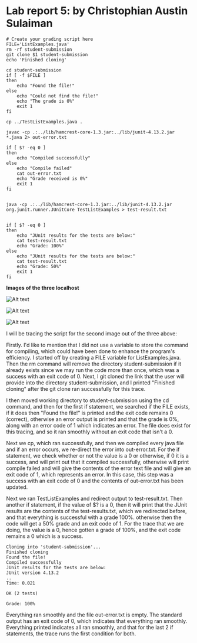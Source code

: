 #  Lab report 5: by Christophian Austin Sulaiman
```
# Create your grading script here
FILE='ListExamples.java'
rm -rf student-submission
git clone $1 student-submission
echo 'Finished cloning'

cd student-submission
if [ -f $FILE ]
then
    echo "Found the file!"
else
    echo "Could not find the file!"
    echo "The grade is 0%"
    exit 1
fi

cp ../TestListExamples.java .

javac -cp .:../lib/hamcrest-core-1.3.jar:../lib/junit-4.13.2.jar *.java 2> out-error.txt

if [ $? -eq 0 ]
then
    echo "Compiled successfully"
else
    echo "Compile failed"
    cat out-error.txt
    echo "Grade received is 0%"
    exit 1
fi


java -cp .:../lib/hamcrest-core-1.3.jar:../lib/junit-4.13.2.jar org.junit.runner.JUnitCore TestListExamples > test-result.txt


if [ $? -eq 0 ]
then
    echo "JUnit results for the tests are below:"
    cat test-result.txt
    echo "Grade: 100%"
else
    echo "JUnit results for the tests are below:"
    cat test-result.txt
    echo "Grade: 50%"
    exit 1
fi
```

**Images of the three localhost**

![Alt text](../../../../../../C:/Users/Christophian%20S/Documents/GitHub/cse15l-lab-reports/phian%20ss1.png)

![Alt text](../../../../../../C:/Users/Christophian%20S/Documents/GitHub/cse15l-lab-reports/phian%20ss2.png)

![Alt text](../../../../../../C:/Users/Christophian%20S/Documents/GitHub/cse15l-lab-reports/phian%20ss3.png)

I will be tracing the script for the second image out of the three above:

Firstly. I'd like to mention that I did not use a variable to store the command for compiling, which could have been done to enhance the program's efficiency. I started off by creating a FILE variable for ListExamples.java. Then the rm command will remove the directory student-submission if it already exists since we may run the code more than once, which was a success with an exit code of 0. Next, I git cloned the link that the user will provide into the directory student-submission, and I printed "Finished cloning" after the git clone ran successfully for this trace. 

I then moved working directory to student-submission using the cd command, and then for the first if statement, we searched if the FILE exists, if it does then "Found the file!" is printed and the exit code remains 0 (correct), otherwise an error output is printed and that the grade is 0%, along with an error code of 1 which indicates an error. The file does exist for this tracing, and so it ran smoothly without an exit code that isn't a 0. 

Next we cp, which ran successfully, and then we compiled every java file and if an error occurs, we re-direct the error into out-error.txt. For the if statement, we check whether or not the value is a 0 or otherwise, if 0 it is a success, and will print out that it compiled successfully, otherwise will print compile failed and will give the contents of the error text file and will give an exit code of 1, which represents an error. In this case, this step was a success with an exit code of 0 and the contents of out-error.txt has been updated. 

Next we ran TestListExamples and redirect output to test-result.txt. Then another if statement, if the value of $? is a 0, then it will print that the JUnit results are the contents of the test-results.txt, which we redirected before, and that everything is successful with a grade 100%. otherwise then the code will get a 50% grade and an exit code of 1. For the trace that we are doing, the value is a 0, hence gotten a grade of 100%, and the exit code remains a 0 which is a success.

```
Cloning into 'student-submission'...
Finished cloning
Found the file!
Compiled successfully
JUnit results for the tests are below:
JUnit version 4.13.2
..
Time: 0.021

OK (2 tests)

Grade: 100%
```
Everything ran smoothly and the file out-error.txt is empty. The standard output has an exit code of 0, which indicates that everything ran smoothly. Everything printed indicates all ran smoothly, and that for the last 2 if statements, the trace runs the first condition for both.